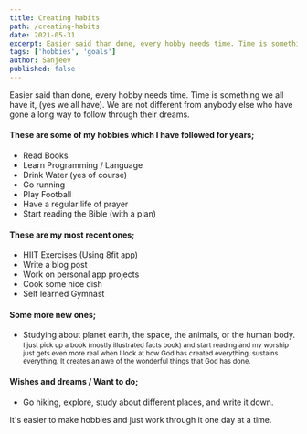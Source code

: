 ```yaml
---
title: Creating habits
path: /creating-habits
date: 2021-05-31
excerpt: Easier said than done, every hobby needs time. Time is something we all have it, (yes we all have). We are not different from anybody else who have gone a long way to follow through their dreams.
tags: ['hobbies', 'goals']
author: Sanjeev
published: false
---
```

Easier said than done, every hobby needs time. Time is something we all have it, (yes we all have). We are not different from anybody else who have gone a long way to follow through their dreams.

#### These are some of my hobbies which I have followed for years;
- Read Books
- Learn Programming / Language
- Drink Water (yes of course)
- Go running
- Play Football
- Have a regular life of prayer
- Start reading the Bible (with a plan)

#### These are my most recent ones;
- HIIT Exercises (Using 8fit app)
- Write a blog post
- Work on personal app projects
- Cook some nice dish
- Self learned Gymnast

#### Some more new ones;
- Studying about planet earth, the space, the animals, or the human body.
<small>I just pick up a book (mostly illustrated facts book) and start reading and my worship just gets even more real when I look at how God has created everything, sustains everything. It creates an awe of the wonderful things that God has done.</small>

#### Wishes and dreams / Want to do;
<!-- - Go as a missionary in remote places. -->
- Go hiking, explore, study about different places, and write it down.

It's easier to make hobbies and just work through it one day at a time.
